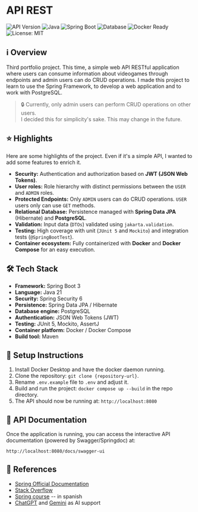 # API REST

![API Version](https://img.shields.io/badge/API%20Version-v1-blue.svg)
![Java](https://img.shields.io/badge/Java-21-orange.svg)
![Spring Boot](https://img.shields.io/badge/Spring%20Boot-3-brightgreen.svg)
![Database](https://img.shields.io/badge/Database-PostgreSQL-blue.svg)
![Docker Ready](https://img.shields.io/badge/Docker-Ready-blue?logo=docker)
![License: MIT](https://img.shields.io/badge/License-MIT-yellow.svg)

## ℹ️ Overview

Third portfolio project. This time, a simple web API RESTful application where users can consume information about 
videogames through endpoints and admin users can do CRUD operations. I made this project to learn to use the Spring 
Framework, to develop a web application and to work with PostgreSQL.

> 🔒 Currently, only admin users can perform CRUD operations on other users.  
> I decided this for simplicity's sake. This may change in the future.

## ⭐ Highlights

Here are some highlights of the project. Even if it's a simple API, I wanted to add some features to enrich it.

* **Security:** Authentication and authorization based on **JWT (JSON Web Tokens)**.
* **User roles:** Role hierarchy with distinct permissions between the `USER` and `ADMIN` roles.
* **Protected Endpoints:** Only `ADMIN` users can do CRUD operations. `USER` users only can use `GET` methods.
* **Relational Database:** Persistence managed with **Spring Data JPA** (Hibernate) and **PostgreSQL**.
* **Validation:** Input data (`DTOs`) validated using `jakarta.validation`.
* **Testing:** High coverage with unit (`JUnit 5` and `Mockito`) and integration tests (`@SpringBootTest`).
* **Container ecosystem:** Fully containerized with **Docker** and **Docker Compose** for an easy execution.

## 🛠️ Tech Stack

* **Framework:** Spring Boot 3
* **Language:** Java 21
* **Security:** Spring Security 6
* **Persistence:** Spring Data JPA / Hibernate
* **Database engine:** PostgreSQL
* **Authentication:** JSON Web Tokens (JWT)
* **Testing:** JUnit 5, Mockito, AssertJ
* **Container platform:** Docker / Docker Compose
* **Build tool:** Maven

## 🚀 Setup Instructions

1. Install Docker Desktop and have the docker daemon running.
2. Clone the repository: `git clone {repository-url}`.
3. Rename `.env.example` file to `.env` and adjust it.
4. Build and run the project: `docker compose up --build` in the repo directory.
5. The API should now be running at: `http://localhost:8080`

## 📄 API Documentation

Once the application is running, you can access the interactive API documentation (powered by Swagger/Springdoc) at:

`http://localhost:8080/docs/swagger-ui`

## 📖 References

- [Spring Official Documentation](https://docs.spring.io/spring-framework/reference/index.html)
- [Stack Overflow](https://stackoverflow.com/questions)
- [Spring course](https://www.youtube.com/playlist?list=PLkVpKYNT_U9fGwrf_rVl-t_yjnixdsK6E) -- in spanish
- [ChatGPT](https://chatgpt.com/) and [Gemini](https://gemini.google.com/) as AI support